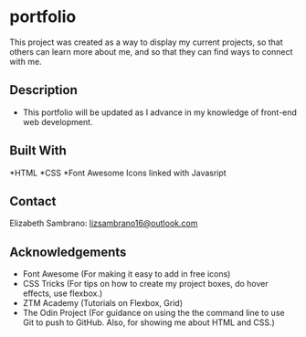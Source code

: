 # portfolio
This project was created as a way to display my current projects, so that others can learn more about me, and so that they can find ways to connect with me. 
## Description
* This portfolio will be updated as I advance in my knowledge of front-end web development.

## Built With
*HTML
*CSS
*Font Awesome Icons linked with Javasript

## Contact
Elizabeth Sambrano: lizsambrano16@outlook.com

## Acknowledgements
* Font Awesome (For making it easy to add in free icons)
* CSS Tricks (For tips on how to create my project boxes, do hover effects, use flexbox.)
* ZTM Academy (Tutorials on Flexbox, Grid)
* The Odin Project (For guidance on using the the command line to use Git to push to GitHub. Also, for showing me about HTML and CSS.)


